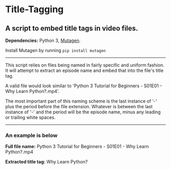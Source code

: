 # Title-Tagging
## A script to embed title tags in video files.

**Dependencies:** Python 3, [Mutagen](https://github.com/quodlibet/mutagen).

Install Mutagen by running `pip install mutagen`

---

This script relies on files being named in fairly specific and uniform fashion.
It will attempt to extract an episode name and embed that into the file's title tag.

A valid file would look similar to 'Python 3 Tutorial for Beginners - S01E01 - Why Learn Python?.mp4'.

The most important part of this naming scheme is the last instance of '-' plus the
period before the file extension. Whatever is between the last instance of '-' and the period will
be the episode name, minus any leading or trailing white spaces.

---

### An example is below

**Full file name:** Python 3 Tutorial for Beginners - S01E01 - Why Learn Python?.mp4

**Extracted title tag:** Why Learn Python?
